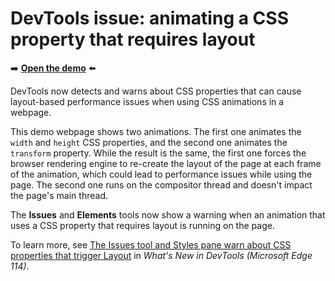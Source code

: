 # DevTools issue: animating a CSS property that requires layout

➡️ **[Open the demo](https://microsoftedge.github.io/Demos/devtools-animated-property-issue/)** ⬅️

DevTools now detects and warns about CSS properties that can cause layout-based performance issues when using CSS animations in a webpage.

This demo webpage shows two animations. The first one animates the `width` and `height` CSS properties, and the second one animates the `transform` property. While the result is the same, the first one forces the browser rendering engine to re-create the layout of the page at each frame of the animation, which could lead to performance issues while using the page. The second one runs on the compositor thread and doesn't impact the page's main thread.

The **Issues** and **Elements** tools now show a warning when an animation that uses a CSS property that requires layout is running on the page.

To learn more, see [The Issues tool and Styles pane warn about CSS properties that trigger Layout](https://learn.microsoft.com/microsoft-edge/devtools-guide-chromium/whats-new/2023/06/devtools-114#the-issues-tool-and-styles-pane-warn-about-css-properties-that-trigger-layout) in _What's New in DevTools (Microsoft Edge 114)_.
